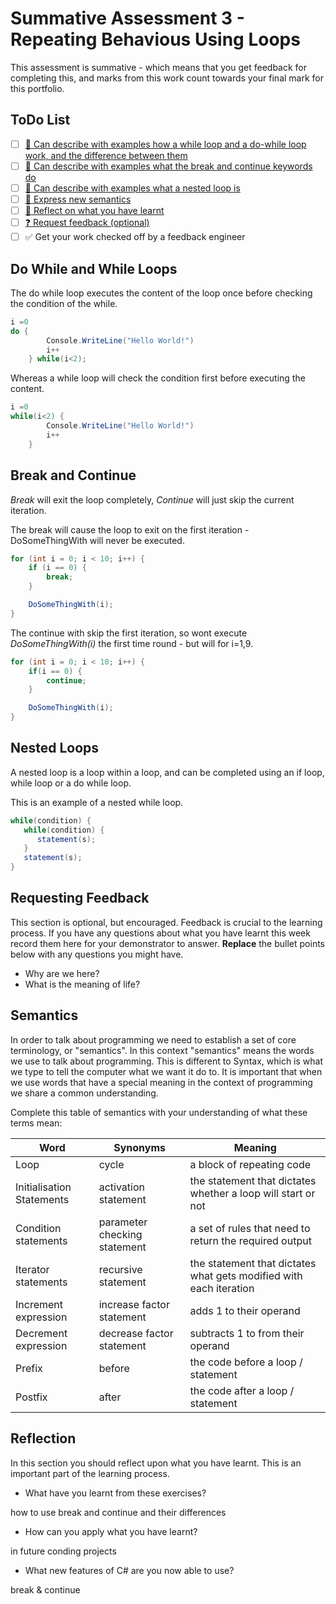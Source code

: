 # Summative Assessment 3 - Repeating Behavious Using Loops

This assessment is summative - which means that you get feedback for completing this, and marks from this work count towards your final mark for this portfolio.

## ToDo List

- [ ] [:key: Can describe with examples how a while loop and a do-while loop work, and the difference between them](#do-while-and-while-loops)
- [ ] [:key: Can describe with examples what the break and continue keywords do](#break-and-continue)
- [ ] [:key: Can describe with examples what a nested loop is](#nested-loops)
- [ ] [:speech_balloon: Express new semantics](#semantics)
- [ ] [:thought_balloon: Reflect on what you have learnt](#reflection)
- [ ] [:question: Request feedback (optional)](#requesting-feedback)
- [ ] :white_check_mark: Get your work checked off by a feedback engineer

## Do While and While Loops

The do while loop executes the content of the loop once before checking the condition of the while.
```cs
i =0
do {
        Console.WriteLine("Hello World!")
        i++
    } while(i<2);
```
Whereas a while loop will check the condition first before executing the content.
```cs
i =0
while(i<2) {
        Console.WriteLine("Hello World!")
        i++
    }
```


## Break and Continue

*Break* will exit the loop completely, *Continue* will just skip the current iteration.

The break will cause the loop to exit on the first iteration - DoSomeThingWith will never be executed.

```cs
for (int i = 0; i < 10; i++) {
    if (i == 0) {
        break;
    }

    DoSomeThingWith(i);
}
```

The continue with skip the first iteration, so wont execute *DoSomeThingWith(i)* the first time round - but will for i=1,9.

```cs
for (int i = 0; i < 10; i++) {
    if(i == 0) {
        continue;
    }

    DoSomeThingWith(i);
}
```

## Nested Loops

A nested loop is a loop within a loop, and can be completed using an if loop, while loop or a do while loop.

This is an example of a nested while loop.

```cs
while(condition) {
   while(condition) {
      statement(s);
   }
   statement(s);
}
```



## Requesting Feedback

This section is optional, but encouraged. Feedback is crucial to the learning process. If you have any questions about what you have learnt this week record them here for your demonstrator to answer. **Replace** the bullet points below with any questions you might have.
- Why are we here?
- What is the meaning of life?

## Semantics

In order to talk about programming we need to establish a set of core terminology, or "semantics". In this context "semantics" means the words we use to talk about programming. This is different to Syntax, which is what we type to tell the computer what we want it do to. It is important that when we use words that have
a special meaning in the context of programming we share a common understanding.

Complete this table of semantics with your understanding of what these terms mean:

| Word | Synonyms | Meaning |
|---|---|---|
|Loop| cycle| a block of repeating code |
|Initialisation Statements| activation statement| the statement that dictates whether a loop will start or not |
|Condition statements|parameter checking statement | a set of rules that need to return the required output|
|Iterator statements| recursive statement | the statement that dictates what gets modified with each iteration |
|Increment expression| increase factor statement | adds 1 to their operand|
|Decrement expression| decrease factor statement | subtracts 1 to from their operand|
|Prefix| before | the code before a loop / statement |
|Postfix| after | the code after a loop / statement  |


## Reflection
In this section you should reflect upon what you have learnt. This is an important part of the learning process.
- What have you learnt from these exercises?

how to use break and continue and their differences

- How can you apply what you have learnt?

in future conding projects

- What new features of C# are you now able to use?

break & continue
